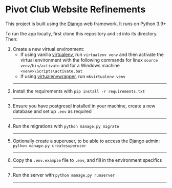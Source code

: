 # Pivot Club Website Refinements 
This project is built using the [Django](https://www.djangoproject.com/) web framework. 
It runs on Python 3.9+

To run the app locally, first clone this repository and `cd` into its directory. Then:

1. Create a new virtual environment:
    - If using vanilla [virtualenv](https://virtualenv.pypa.io/en/latest/), run `virtualenv venv` and then activate the virtual environment with the following commands for linux `source venv/bin/activate` and for a Windows machine `<venv>\Scripts\activate.bat`
    - If using [virtualenvwrapper](https://virtualenvwrapper.readthedocs.org/en/latest/), run `mkvirtualenv venv`
    <hr>
1. Install the requirements with `pip install -r requirements.txt`
    <hr>
2. Ensure you have postgresql installed in your machine, create a new database and set up `.env` as required
    <hr>
1. Run the migrations with `python manage.py migrate`
    <hr>
1. Optionally create a superuser, to be able to access the Django admin: `python manage.py createsuperuser`
    <hr>
1. Copy the `.env.example` file to `.env`,  and fill in the environment specifics
    <hr>
1. Run the server with `python manage.py runserver`
     <hr>
